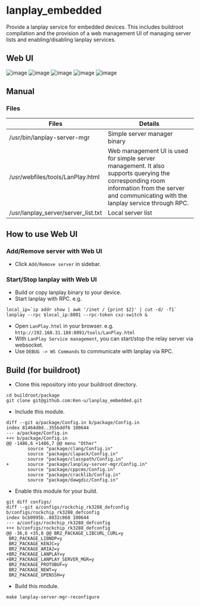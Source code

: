 # lanplay_embedded
Provide a lanplay service for embedded devices.
This includes buildroot compilation and the provision of a web management UI of managing server lists and enabling/disabling lanplay services.

## Web UI

![image](pic/homepage.png)
![image](pic/slidebar.png)
![image](pic/add_remove_server.png)
![image](pic/start_stop_server.png)
![image](pic/websocket_debug.png)
## Manual
### Files
| Files 								| Details 							|
| -- | -- |
| /usr/bin/lanplay-server-mgr 			| Simple server manager binary		| 
| /usr/webfiles/tools/LanPlay.html		| Web management UI is used for simple server management. It also supports querying the corresponding room information from the server and communicating with the lanplay service through RPC. |
| /usr/lanplay_server/server_list.txt	| Local server list 				|
## How to use Web UI
### Add/Remove server with Web UI
- Click `Add/Remove server` in sidebar.
### Start/Stop lanplay with Web UI
- Build or copy lanplay binary to your device.
- Start lanplay with RPC. e.g.
```shell
local_ip=`ip addr show | awk '/inet / {print $2}' | cut -d/ -f1`
lanplay --rpc $local_ip:8001 --rpc-token cxz-switch &
```
- Open `LanPlay.html` in your browser. e.g. `http://192.168.31.188:8091/tools/LanPlay.html`
- With `LanPlay Service management`, you can start/stop the relay server via websocket.
- Use `DEBUG -> WS Commands` to communicate with lanplay via RPC.
## Build (for buildroot)
- Clone this repository into your buildroot directory.
```shell
cd buildroot/package
git clone git@github.com:Ken-u/lanplay_embedded.git
```
- Include this module.
```git
diff --git a/package/Config.in b/package/Config.in
index 81464d0d..355bddf6 100644
--- a/package/Config.in
+++ b/package/Config.in
@@ -1486,6 +1486,7 @@ menu "Other"
        source "package/clang/Config.in"
        source "package/clapack/Config.in"
        source "package/classpath/Config.in"
+       source "package/lanplay-server-mgr/Config.in"
        source "package/cppcms/Config.in"
        source "package/cracklib/Config.in"
        source "package/dawgdic/Config.in"
```
- Enable this module for your build.
```git
git diff configs/
diff --git a/configs/rockchip_rk3288_defconfig b/configs/rockchip_rk3288_defconfig
index bcb0995b..8832c868 100644
--- a/configs/rockchip_rk3288_defconfig
+++ b/configs/rockchip_rk3288_defconfig
@@ -36,6 +35,8 @@ BR2_PACKAGE_LIBCURL_CURL=y
 BR2_PACKAGE_LIBNDP=y
 BR2_PACKAGE_KENJC=y
 BR2_PACKAGE_ARIA2=y
+BR2_PACKAGE_LANPLAY=y
+BR2_PACKAGE_LANPLAY_SERVER_MGR=y
 BR2_PACKAGE_PROTOBUF=y
 BR2_PACKAGE_NEWT=y
 BR2_PACKAGE_OPENSSH=y
```
- Build this module.
```shell
make lanplay-server-mgr-reconfigure
```
